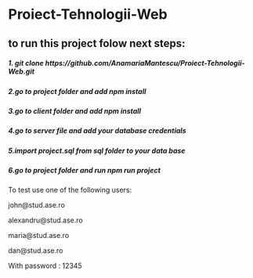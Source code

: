 # Proiect-Tehnologii-Web

 <h2>to run this project folow next steps: </h1>
 <h5>1. git clone https://github.com/AnamariaMantescu/Proiect-Tehnologii-Web.git</h5>
 <h5>2.go to project folder and add npm install </h5>
<h5>3.go to client folder and add npm install </h5>
 <h5>4.go to server file and add your database credentials</h5>
 <h5>5.import project.sql from sql folder to your data base </h5>
<h5> 6.go to project folder and run npm run project</h5>
</h6> To test use one of the following users:</h6>
<p>john@stud.ase.ro</p>
<p>alexandru@stud.ase.ro</p>
<p>maria@stud.ase.ro</p>
<p>dan@stud.ase.ro</p>
<p> With password : 12345</p>
